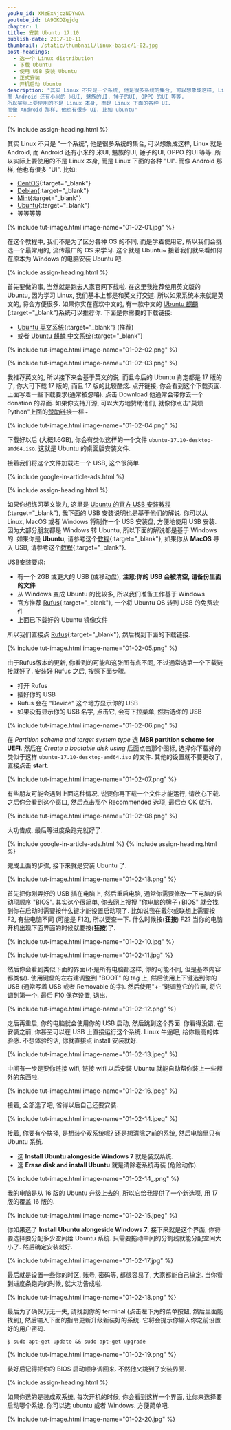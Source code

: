 ```yaml
---
youku_id: XMzExNjczNDYwOA
youtube_id: tA9OKOZqjdg
chapter: 1
title: 安装 Ubuntu 17.10
publish-date: 2017-10-11
thumbnail: /static/thumbnail/linux-basic/1-02.jpg
post-headings:
  - 选一个 Linux distribution
  - 下载 Ubuntu
  - 使用 USB 安装 Ubuntu
  - 正式安装
  - 开机启动 Ubuntu
description: "其实 Linux 不只是一个系统, 他是很多系统的集合, 可以想象成这样, Linux 就是 Android,
而 Android 还有小米的 米UI, 魅族的UI, 锤子的UI, OPPO 的UI 等等.
所以实际上要使用的不是 Linux 本身, 而是 Linux 下面的各种 UI.
而像 Android 那样, 他也有很多 UI. 比如 ubuntu"
---
```






{% include assign-heading.html %}

其实 Linux 不只是 "一个系统", 他是很多系统的集合, 可以想象成这样, Linux 就是 Android,
而 Android 还有小米的 米UI, 魅族的UI, 锤子的UI, OPPO 的UI 等等.
所以实际上要使用的不是 Linux 本身, 而是 Linux 下面的各种 "UI".
而像 Android 那样, 他也有很多 "UI". 比如:

* [CentOS](https://www.centos.org/){:target="_blank"}
* [Debian](https://www.debian.org/){:target="_blank"}
* [Mint](https://linuxmint.com/){:target="_blank"}
* [Ubuntu](https://www.ubuntu.com/){:target="_blank"}
* 等等等等

{% include tut-image.html image-name="01-02-01.jpg" %}


在这个教程中, 我们不是为了区分各种 OS 的不同, 而是学着使用它, 所以我们会挑选一个最常用的, 流传最广的 OS 来学习.
这个就是 Ubuntu~ 接着我们就来看如何在原本为 Windows 的电脑安装 Ubuntu 吧.





{% include assign-heading.html %}

首先要做的事, 当然就是跑去人家官网下载啦. 在这里我推荐使用英文版的 Ubuntu, 因为学习 Linux, 我们基本上都是和英文打交道.
所以如果系统本来就是英文的, 将会方便很多. 如果你实在喜欢中文的, 有一款中文的 [Ubuntu 麒麟](http://www.ubuntukylin.com/){:target="_blank"}系统可以推荐你.
下面是你需要的下载链接:

* [Ubuntu 英文系统](https://www.ubuntu.com/download/desktop){:target="_blank"} (推荐)
* 或者 [Ubuntu 麒麟 中文系统](http://www.ubuntukylin.com/downloads/){:target="_blank"}

{% include tut-image.html image-name="01-02-02.png" %}

{% include tut-image.html image-name="01-02-03.png" %}

我推荐英文的, 所以接下来会基于英文的说. 而且今后的 Ubuntu 肯定都是 17 版的了, 你大可下载 17 版的, 而且 17 版的比较酷炫.
点开链接, 你会看到这个下载页面. 上面写着一些下载要求(通常被忽略). 点击 Download 他通常会带你去一个 donation 的界面.
如果你支持开源, 可以大方地赞助他们, 就像你点击"莫烦 Python"上面的[赞助](/support/)链接一样~

{% include tut-image.html image-name="01-02-04.png" %}

下载好以后 (大概1.6GB), 你会有类似这样的一个文件 `ubuntu-17.10-desktop-amd64.iso`. 这就是 Ubuntu 的桌面版安装文件.

接着我们将这个文件加载进一个 USB, 这个很简单.





{% include google-in-article-ads.html %}



{% include assign-heading.html %}

如果你想练习英文能力, 这里是 [Ubuntu 的官方 USB 安装教程](https://tutorials.ubuntu.com/tutorial/tutorial-create-a-usb-stick-on-windows?_ga=2.242174530.1746861324.1507700161-1586045268.1507700161#0){:target="_blank"},
我下面的 USB 安装说明也是基于他们的解说. 你可以从 Linux, MacOS 或者 Windows 将制作一个 USB 安装盘, 方便地使用 USB 安装.
因为大部分朋友都是 Windows 转 Ubuntu, 所以下面的解说都是基于 Windows 的. 如果你是 **Ubuntu**, 请参考这个[教程](https://tutorials.ubuntu.com/tutorial/tutorial-create-a-usb-stick-on-ubuntu#0){:target="_blank"},
如果你从 **MacOS** 导入 USB, 请参考这个[教程](https://tutorials.ubuntu.com/tutorial/tutorial-create-a-usb-stick-on-macos){:target="_blank"}.

USB安装要求:
* 有一个 2GB 或更大的 USB (或移动盘), **注意:你的 USB 会被清空, 请备份里面的文件**
* 从 Windows 变成 Ubuntu 的比较多, 所以我们准备工作基于 Windows
* 官方推荐 [Rufus](https://rufus.akeo.ie/){:target="_blank"}, 一个将 Ubuntu OS 转到 USB 的免费软件
* 上面已下载好的 Ubuntu 镜像文件

所以我们直接点 [Rufus](https://rufus.akeo.ie/){:target="_blank"}, 然后找到下面的下载链接.

{% include tut-image.html image-name="01-02-05.png" %}

由于Rufus版本的更新, 你看到的可能和这张图有点不同, 不过通常选第一个下载链接就好了. 安装好 Rufus 之后, 按照下面步骤.

* 打开 Rufus
* 插好你的 USB
* Rufus 会在 "Device" 这个地方显示你的 USB
* 如果没有显示你的 USB 名字, 点击它, 会有下拉菜单, 然后选你的 USB

{% include tut-image.html image-name="01-02-06.png" %}

在 *Partition scheme and target system type* 选 **MBR partition scheme for UEFI**.
然后在 *Create a bootable disk using* 后面点击那个图标, 选择你下载好的类似于这样 `ubuntu-17.10-desktop-amd64.iso` 的文件.
其他的设置就不要更改了, 直接点击 **start**.


{% include tut-image.html image-name="01-02-07.png" %}

有些朋友可能会遇到上面这种情况, 说要你再下载一个文件才能运行, 请放心下载.
之后你会看到这个窗口, 然后点击那个 Recommended 选项, 最后点 OK 就行.

{% include tut-image.html image-name="01-02-08.png" %}


大功告成, 最后等进度条跑完就好了.






{% include google-in-article-ads.html %}
{% include assign-heading.html %}

完成上面的步骤, 接下来就是安装 Ubuntu 了.

{% include tut-image.html image-name="01-02-18.png" %}

首先把你刚弄好的 USB 插在电脑上, 然后重启电脑, 通常你需要修改一下电脑的启动项顺序 "BIOS". 其实这个很简单, 你去网上搜搜 "你电脑的牌子+BIOS" 就会找到你在启动时需要按什么键才能设置启动项了.
比如说我在戴尔或联想上需要按 F2, 有些电脑不同 (可能是 F12), 所以要查一下. 什么时候按(**狂按**) F2? 当你的电脑开机出现下面界面的时候就要按(**狂按**)了.

{% include tut-image.html image-name="01-02-10.jpg" %}

{% include tut-image.html image-name="01-02-11.jpg" %}

然后你会看到类似下面的界面(不是所有电脑都这样, 你的可能不同, 但是基本内容都类似). 使用键盘的左右建调整到 "BOOT" 的 tag 上, 然后使用上下键选到你的 USB
(通常写着 USB 或者 Removable 的字). 然后使用"+-"键调整它的位置, 将它调到第一个. 最后 F10 保存设置, 退出.

{% include tut-image.html image-name="01-02-12.png" %}

之后再重启, 你的电脑就会使用你的 USB 启动, 然后跳到这个界面. 你看得没错, 在安装之前, 你甚至可以在 USB 上直接运行这个系统. Linux 牛逼吧, 给你最高的体验感.
不想体验的话, 你就直接点 install 安装就好.

{% include tut-image.html image-name="01-02-13.jpeg" %}

中间有一步是要你链接 wifi, 链接 wifi 以后安装 Ubuntu 就能自动帮你装上一些额外的东西啦.

{% include tut-image.html image-name="01-02-16.jpeg" %}

接着, 全部选了吧, 省得以后自己还要安装.

{% include tut-image.html image-name="01-02-14.jpeg" %}

接着, 你要有个抉择, 是想装个双系统呢? 还是想清除之前的系统, 然后电脑里只有 Ubuntu 系统.

* 选 **Install Ubuntu alongeside Windows 7** 就是装双系统.
* 选 **Erase disk and install Ubuntu** 就是清除老系统再装 (危险动作).

{% include tut-image.html image-name="01-02-14_.png" %}

我的电脑是从 16 版的 Ubuntu 升级上去的, 所以它给我提供了一个新选项, 用 17 版的覆盖 16 版的.

{% include tut-image.html image-name="01-02-15.jpeg" %}

你如果选了 **Install Ubuntu alongeside Windows 7**, 接下来就是这个界面, 你将要选择要分配多少空间给 Ubuntu 系统. 只需要拖动中间的分割线就能分配空间大小了.
然后确定安装就好.

{% include tut-image.html image-name="01-02-17.jpg" %}

最后就是设置一些你的时区, 账号, 密码等, 都很容易了, 大家都能自己搞定.
当你看到进度条跑完的时候, 就大功告成啦.

{% include tut-image.html image-name="01-02-18.png" %}

最后为了确保万无一失, 请找到你的 terminal (点击左下角的菜单按钮, 然后里面能找到), 然后输入下面的指令更新升级新装好的系统.
它将会提示你输入你之前设置好的用户密码.


```shell
$ sudo apt-get update && sudo apt-get upgrade
```

{% include tut-image.html image-name="01-02-19.png" %}

装好后记得把你的 BIOS 启动顺序调回来. 不然他又跳到了安装界面.





{% include assign-heading.html %}

如果你选的是装成双系统, 每次开机的时候, 你会看到这样一个界面, 让你来选择要启动哪个系统. 你可以选 ubuntu 或者 Windows.
方便简单吧.

{% include tut-image.html image-name="01-02-20.jpg" %}
